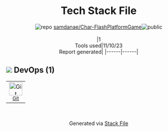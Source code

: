 <!--
--- Readme.md Snippet without images Start ---
## Tech Stack
samdanae/Char-FlashPlatformGame is built on the following main stack:

Full tech stack [here](/techstack.md)
--- Readme.md Snippet without images End ---

--- Readme.md Snippet with images Start ---
## Tech Stack
samdanae/Char-FlashPlatformGame is built on the following main stack:

Full tech stack [here](/techstack.md)
--- Readme.md Snippet with images End ---
-->
<div align="center">

# Tech Stack File
![](https://img.stackshare.io/repo.svg "repo") [samdanae/Char-FlashPlatformGame](https://github.com/samdanae/Char-FlashPlatformGame)![](https://img.stackshare.io/public_badge.svg "public")
<br/><br/>
|1<br/>Tools used|11/10/23 <br/>Report generated|
|------|------|
</div>

## <img src='https://img.stackshare.io/devops.svg'/> DevOps (1)
<table><tr>
  <td align='center'>
  <img width='36' height='36' src='https://img.stackshare.io/service/1046/git.png' alt='Git'>
  <br>
  <sub><a href="http://git-scm.com/">Git</a></sub>
  <br>
  <sub></sub>
</td>

</tr>
</table>

<br/>
<div align='center'>

Generated via [Stack File](https://github.com/apps/stack-file)
